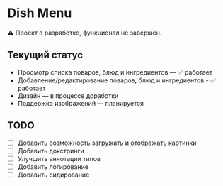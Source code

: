 # Dish Menu

⚠️ Проект в разработке, функционал не завершён.

## Текущий статус
- Просмотр списка поваров, блюд и ингредиентов — ✅ работает
- Добавление/редактирование поваров, блюд и ингредиентов - ✅ работает
- Дизайн — в процессе доработки
- Поддержка изображений — планируется

## TODO
- [ ] Добавить возможность загружать и отображать картинки
- [ ] Добавить докстринги
- [ ] Улучшить аннотации типов
- [ ] Добавить логирование
- [ ] Добавить сидирование